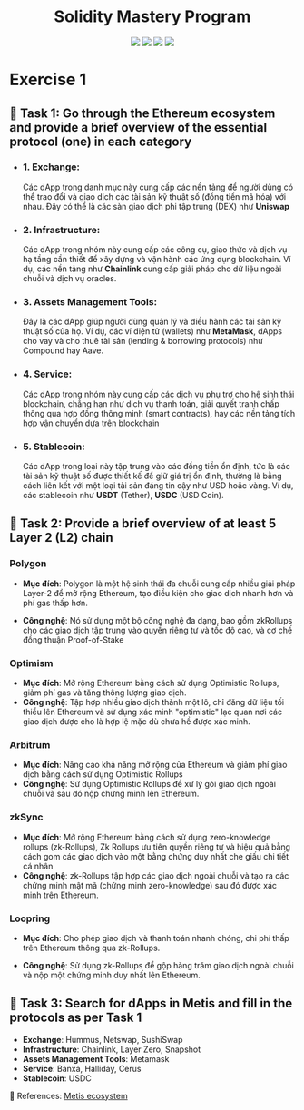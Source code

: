 <h1 align="center">Solidity Mastery Program</h1>

<p align="center">
  <img src="https://img.shields.io/badge/Hardhat-FFCB1F?style=for-the-badge&logo=ethereum&logoColor=black"/>
  <img src="https://img.shields.io/badge/Solidity-363636?style=for-the-badge&logo=solidity&logoColor=white"/>
  <img src="https://img.shields.io/badge/Blockchain-000000?style=for-the-badge&logo=blockchain&logoColor=white"/>
  <img src="https://img.shields.io/badge/Bitcoin-E2761B?style=for-the-badge&logo=bitcoin&logoColor=white"/>
</p>

# Exercise 1

## 💬 Task 1: Go through the Ethereum ecosystem and provide a brief overview of the essential protocol (one) in each category

- ### 1. Exchange:

  Các dApp trong danh mục này cung cấp các nền tảng để người dùng có thể trao đổi và giao dịch các tài sản kỹ thuật số (đồng tiền mã hóa) với nhau. Đây có thể là các sàn giao dịch phi tập trung (DEX) như **Uniswap**

- ### 2. Infrastructure:

  Các dApp trong nhóm này cung cấp các công cụ, giao thức và dịch vụ hạ tầng cần thiết để xây dựng và vận hành các ứng dụng blockchain. Ví dụ, các nền tảng như **Chainlink** cung cấp giải pháp cho dữ liệu ngoài chuỗi và dịch vụ oracles.

- ### 3. Assets Management Tools:

  Đây là các dApp giúp người dùng quản lý và điều hành các tài sản kỹ thuật số của họ. Ví dụ, các ví điện tử (wallets) như **MetaMask**, dApps cho vay và cho thuê tài sản (lending & borrowing protocols) như Compound hay Aave.

- ### 4. Service:

  Các dApp trong nhóm này cung cấp các dịch vụ phụ trợ cho hệ sinh thái blockchain, chẳng hạn như dịch vụ thanh toán, giải quyết tranh chấp thông qua hợp đồng thông minh (smart contracts), hay các nền tảng tích hợp vận chuyển dựa trên blockchain

- ### 5. Stablecoin:

  Các dApp trong loại này tập trung vào các đồng tiền ổn định, tức là các tài sản kỹ thuật số được thiết kế để giữ giá trị ổn định, thường là bằng cách liên kết với một loại tài sản đáng tin cậy như USD hoặc vàng. Ví dụ, các stablecoin như **USDT** (Tether), **USDC** (USD Coin).

## 💬 Task 2: Provide a brief overview of at least 5 Layer 2 (L2) chain

### Polygon

- **Mục đích**: Polygon là một hệ sinh thái đa chuỗi cung cấp nhiều giải pháp Layer-2 để mở rộng Ethereum, tạo điều kiện cho giao dịch nhanh hơn và phí gas thấp hơn.

- **Công nghệ**: Nó sử dụng một bộ công nghệ đa dạng, bao gồm zkRollups cho các giao dịch tập trung vào quyền riêng tư và tốc độ cao, và cơ chế đồng thuận Proof-of-Stake

### Optimism

- **Mục đích**: Mở rộng Ethereum bằng cách sử dụng Optimistic Rollups, giảm phí gas và tăng thông lượng giao dịch.
- **Công nghệ**: Tập hợp nhiều giao dịch thành một lô, chỉ đăng dữ liệu tối thiểu lên Ethereum và sử dụng xác minh "optimistic" lạc quan nơi các giao dịch được cho là hợp lệ mặc dù chưa hề được xác minh.

### Arbitrum

- **Mục đích**: Nâng cao khả năng mở rộng của Ethereum và giảm phí giao dịch bằng cách sử dụng Optimistic Rollups
- **Công nghệ**: Sử dụng Optimistic Rollups để xử lý gói giao dịch ngoài chuỗi và sau đó nộp chứng minh lên Ethereum.

### zkSync

- **Mục đích**: Mở rộng Ethereum bằng cách sử dụng zero-knowledge rollups (zk-Rollups), Zk Rollups ưu tiên quyền riêng tư và hiệu quả bằng cách gom các giao dịch vào một bằng chứng duy nhất che giấu chi tiết cá nhân
- **Công nghệ**: zk-Rollups tập hợp các giao dịch ngoài chuỗi và tạo ra các chứng minh mật mã (chứng minh zero-knowledge) sau đó được xác minh trên Ethereum.

### Loopring

- **Mục đích**: Cho phép giao dịch và thanh toán nhanh chóng, chi phí thấp trên Ethereum thông qua zk-Rollups.

- **Công nghệ**: Sử dụng zk-Rollups để gộp hàng trăm giao dịch ngoài chuỗi và nộp một chứng minh duy nhất lên Ethereum.

## 💬 Task 3: Search for dApps in Metis and fill in the protocols as per Task 1

- **Exchange**: Hummus, Netswap, SushiSwap
- **Infrastructure**: Chainlink, Layer Zero, Snapshot
- **Assets Management Tools**: Metamask
- **Service**: Banxa, Halliday, Cerus
- **Stablecoin**: USDC

📌 References: [Metis ecosystem](https://www.metis.io/ecosystem)
